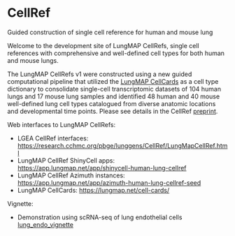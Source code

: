 # CellRef
Guided construction of single cell reference for human and mouse lung

Welcome to the development site of LungMAP CellRefs, single cell references with comprehensive and well-defined cell types for both human and mouse lungs. 

The LungMAP CellRefs v1 were constructed using a new guided computational pipeline that utilized the [LungMAP CellCards](https://www.cell.com/developmental-cell/fulltext/S1534-5807(21)00892-3?_returnURL=https%3A%2F%2Flinkinghub.elsevier.com%2Fretrieve%2Fpii%2FS1534580721008923%3Fshowall%3Dtrue) as a cell type dictionary to consolidate single-cell transcriptomic datasets of 104 human lungs and 17 mouse lung samples and identified 48 human and 40 mouse well-defined lung cell types catalogued from diverse anatomic locations and developmental time points. Please see details in the CellRef [preprint](https://www.biorxiv.org/content/10.1101/2022.05.18.491687v1).

Web interfaces to LungMAP CellRefs:

- LGEA CellRef interfaces: https://research.cchmc.org/pbge/lunggens/CellRef/LungMapCellRef.html
- LungMAP CellRef ShinyCell apps: https://app.lungmap.net/app/shinycell-human-lung-cellref
- LungMAP CellRef Azimuth instances: https://app.lungmap.net/app/azimuth-human-lung-cellref-seed
- LungMAP CellCards: https://lungmap.net/cell-cards/

Vignette: 

- Demonstration using scRNA-seq of lung endothelial cells [lung_endo_vignette](./vignette/lung_endo_vignette.html)